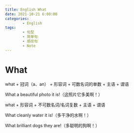 ```yaml
---
title: English What
date: 2021-10-21 6:00:00
categories:
        - English
tags:
        - 句型
        - 简单句
        - 感叹句
        - Note
---
```


# What

what + 冠词（a、an） + 形容词 + 可数名词的单数 + 主语 + 谓语

What a beautiful photo it is!（这照片它多美啊！）

what + 形容词 + 不可数名词/名词复数 + 主语 + 谓语

What cleanly water it is!（多干净的水啊！）

What brilliant dogs they are!（多聪明的狗啊！）
